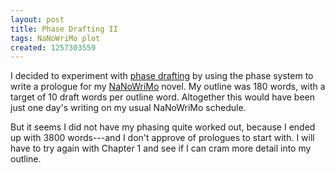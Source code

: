 ```yaml
---
layout: post
title: Phase Drafting II
tags: NaNoWriMo plot
created: 1257303559
---
```

I decided to experiment with [phase drafting](http://www.mcdemarco.net/node/693) by using the phase system to write a prologue for my [NaNoWriMo](http://www.nanowrimo.org/) novel.  My outline was 180 words, with a target of 10 draft words per outline word.  Altogether this would have been just one day's writing on my usual NaNoWriMo schedule.

But it seems I did not have my phasing quite worked out, because I ended up with 3800 words---and I don't approve of prologues to start with.  I will have to try again with Chapter 1 and see if I can cram more detail into my outline.
